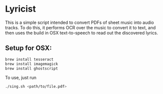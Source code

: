 # Lyricist

This is a simple script intended to convert PDFs of sheet music into audio tracks. To do this, it performs OCR over the music to convert it to text, and then uses the build in OSX text-to-speech to read out the discovered lyrics.

## Setup for OSX:
``` bash
brew install tesseract
brew install imagemagick
brew install ghostscript
```

To use, just run
``` bash
./sing.sh <path/to/file.pdf>
```

